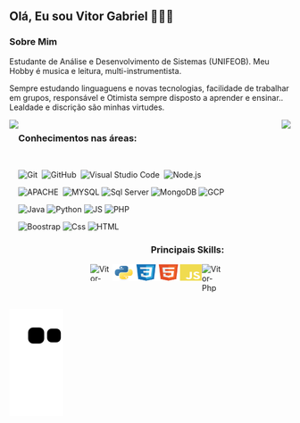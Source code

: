 ## Olá,  Eu sou Vitor Gabriel 👨🏻‍💻

### Sobre Mim
<p>
    Estudante de Análise e Desenvolvimento de Sistemas (UNIFEOB). Meu Hobby é musica e leitura, multi-instrumentista.
<p>
    Sempre estudando linguaguens e novas tecnologias, facilidade de trabalhar em grupos, responsável e Otimista sempre disposto a aprender e ensinar.. Lealdade e discrição são minhas virtudes.
<br>
<p align="center" >
<img align="left" height="155px" Src="https://github-readme-stats-eight-theta.vercel.app/api?username=VitorTo&show_icons=true&bg_color=DEG,05122A,0C3787,4F8DFF&text_color=8BFFBF&icon_color=0CF574&title_color=fff"/>
<img align="right" height="155px" src="https://github-readme-stats-eight-theta.vercel.app/api/top-langs/?username=VitorTo&layout=compact&langs_count=8&&bg_color=DEG,4F8DFF,0C3787,05122A&text_color=8BFFBF&icon_color=0CF574&title_color=0CF574&"/>
</p>

<main style="display:flex; " >
<div align="left" >
  
  ### Conhecimentos nas áreas:
  <br>
  
  ![Git](https://img.shields.io/badge/-Git-05122A?style=for-the-badge&logo=git)&nbsp;
  ![GitHub](https://img.shields.io/badge/-GitHub-05122A?style=for-the-badge&logo=github)&nbsp;
  ![Visual Studio Code](https://img.shields.io/badge/-Visual%20Studio%20Code-05122A?style=for-the-badge&logo=visual-studio-code&logoColor=007ACC)&nbsp;
  ![Node.js](https://img.shields.io/badge/-Node.js-05122A?style=for-the-badge&logo=node.js)&nbsp;
  
  ![APACHE](https://img.shields.io/badge/-APACHE-05122A?style=for-the-badge&logo=apache)&nbsp;
  ![MYSQL](https://img.shields.io/badge/MySQL-05122A?style=for-the-badge&logo=mysql&logoColor=white)
  ![Sql Server](https://img.shields.io/badge/Microsoft_SQL_Server-05122A?style=for-the-badge&logo=microsoft-sql-server&logoColor=white)
  ![MongoDB](	https://img.shields.io/badge/MongoDB-05122A?style=for-the-badge&logo=mongodb&logoColor=white)
  ![GCP](https://img.shields.io/badge/Google_Cloud-05122A?style=for-the-badge&logo=google-cloud&logoColor=white)
 
  ![Java](https://img.shields.io/badge/Java-05122A?style=for-the-badge&logo=java&logoColor=white)
  ![Python](https://img.shields.io/badge/Python-05122A?style=for-the-badge&logo=python&logoColor=white)
  ![JS](https://img.shields.io/badge/JavaScript-05122A?style=for-the-badge&logo=javascript&logoColor=F7DF1E)
  ![PHP](https://img.shields.io/badge/PHP-05122A?style=for-the-badge&logo=php&logoColor=white)
    
  ![Boostrap](https://img.shields.io/badge/-boostrap-05122A?style=for-the-badge&logo=bootstrap)
  ![Css](https://img.shields.io/badge/CSS3-05122A?style=for-the-badge&logo=css3&logoColor=white)
  ![HTML](	https://img.shields.io/badge/HTML5-05122A?style=for-the-badge&logo=html5&logoColor=white)
 <h3 align="right">Principais Skills:</h3>
<img align="right" alt="Vitor-Php" height="50" width="40" src = "https://cdn.jsdelivr.net/gh/devicons/devicon/icons/php/php-original.svg" />
<img align="right" alt="Vitor-Js" height="30" width="40" src="https://raw.githubusercontent.com/devicons/devicon/master/icons/javascript/javascript-plain.svg">
<img align="right" alt="Vitor-HTML" height="30" width="40" src="https://raw.githubusercontent.com/devicons/devicon/master/icons/html5/html5-original.svg">
<img align="right" alt="Vitor-CSS" height="30" width="40" src="https://raw.githubusercontent.com/devicons/devicon/master/icons/css3/css3-original.svg">
<img align="right" alt="Vitor-Python" height="30" width="40" src="https://raw.githubusercontent.com/devicons/devicon/master/icons/python/python-original.svg">
<img align="right" alt="Vitor-Java" height="30" width="40" src = "https://cdn.jsdelivr.net/gh/devicons/devicon/icons/java/java-original-wordmark.svg" />


                                                                                            
</div>
</main>


##

<div>
  
![Snake animation](https://github.com/VitorTo/VitorTo/blob/output/github-contribution-grid-snake.svg)
  
</div>


